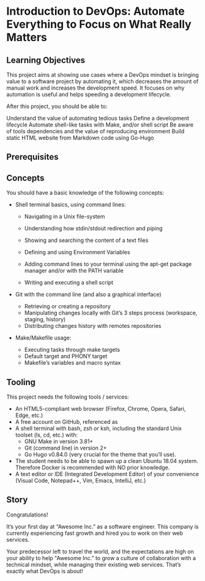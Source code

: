 # Introduction to DevOps: Automate Everything to Focus on What Really Matters

## Learning Objectives

This project aims at showing use cases where a DevOps mindset is bringing value to a software project by automating it, which decreases the amount of manual work and increases the development speed. It focuses on why automation is useful and helps speeding a development lifecycle.

After this project, you should be able to:

Understand the value of automating tedious tasks
Define a development lifecycle
Automate shell-like tasks with Make, and/or shell script
Be aware of tools dependencies and the value of reproducing environment
Build static HTML website from Markdown code using Go-Hugo

## Prerequisites

## Concepts

You should have a basic knowledge of the following concepts:

- Shell terminal basics, using command lines:

  - Navigating in a Unix file-system
  - Understanding how stdin/stdout redirection and piping
  - Showing and searching the content of a text files

  - Defining and using Environment Variables
  - Adding command lines to your terminal using the apt-get package manager and/or with the PATH variable
  - Writing and executing a shell script
  
- Git with the command line (and also a graphical interface)

  - Retrieving or creating a repository
  - Manipulating changes locally with Git’s 3 steps process (workspace, staging, history)
  - Distributing changes history with remotes repositories
- Make/Makefile usage:

  - Executing tasks through make targets
  - Default target and PHONY target
  - Makefile’s variables and macro syntax
  
## Tooling

This project needs the following tools / services:

- An HTML5-compliant web browser (Firefox, Chrome, Opera, Safari, Edge, etc.)
- A free account on GitHub, referenced as <GitHub Handle>
- A shell terminal with bash, zsh or ksh, including the standard Unix toolset (ls, cd, etc.) with:
  - GNU Make in version 3.81+
  - Git (command line) in version 2+
  - Go Hugo v0.84.0 (very crucial for the theme that you’ll use).
- The student needs to be able to spawn up a clean Ubuntu 18.04 system. Therefore Docker is recommended with NO prior knowledge.
- A text editor or IDE (Integrated Development Editor) of your convenience (Visual Code, Notepad++, Vim, Emacs, IntelliJ, etc.)
  
## Story

Congratulations!

It’s your first day at “Awesome Inc.” as a software engineer. This company is currently experiencing fast growth and hired you to work on their web services.

Your predecessor left to travel the world, and the expectations are high on your ability to help "Awesome Inc.” to grow a culture of collaboration with a technical mindset, while managing their existing web services. That’s exactly what DevOps is about!

